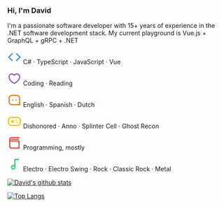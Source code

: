 ### Hi, I'm David

I'm a passionate software developer with 15+ years of experience in the .NET software development stack.
My current playground is Vue.js + GraphQL + gRPC + .NET

<img src="https://raw.githubusercontent.com/daviddesmet/daviddesmet/master/assets/code-line.svg" alt="programming languages"> C# · TypeScript · JavaScript · Vue

<img src="https://raw.githubusercontent.com/daviddesmet/daviddesmet/master/assets/heart-3-line.svg" alt="love"> Coding · Reading

<img src="https://raw.githubusercontent.com/daviddesmet/daviddesmet/master/assets/message-3-line.svg" alt="spoken languages"> English · Spanish · Dutch

<img src="https://raw.githubusercontent.com/daviddesmet/daviddesmet/master/assets/gamepad-line.svg" alt="games"> Dishonored · Anno · Splinter Cell · Ghost Recon

<img src="https://raw.githubusercontent.com/daviddesmet/daviddesmet/master/assets/book-3-line.svg" alt="books"> Programming, mostly

<img src="https://raw.githubusercontent.com/daviddesmet/daviddesmet/master/assets/music-line.svg" alt="music"> Electro · Electro Swing · Rock · Classic Rock · Metal

<!--
**daviddesmet/daviddesmet** is a ✨ _special_ ✨ repository because its `README.md` (this file) appears on your GitHub profile.

Here are some ideas to get you started:

- 🔭 I’m currently working on ...
- 🌱 I’m currently learning ...
- 👯 I’m looking to collaborate on ...
- 🤔 I’m looking for help with ...
- 💬 Ask me about ...
- 📫 How to reach me: ...
- 😄 Pronouns: ...
- ⚡ Fun fact: ...
-->

[![David's github stats](https://github-readme-stats.vercel.app/api?username=daviddesmet&show_icons=true&title_color=fff&icon_color=79ff97&text_color=9f9f9f&bg_color=151515&hide=contribs)](https://github.com/daviddesmet)

[![Top Langs](https://github-readme-stats.vercel.app/api/top-langs/?username=daviddesmet&layout=compact&title_color=fff&icon_color=79ff97&text_color=9f9f9f&bg_color=151515)](https://github.com/daviddesmet)

